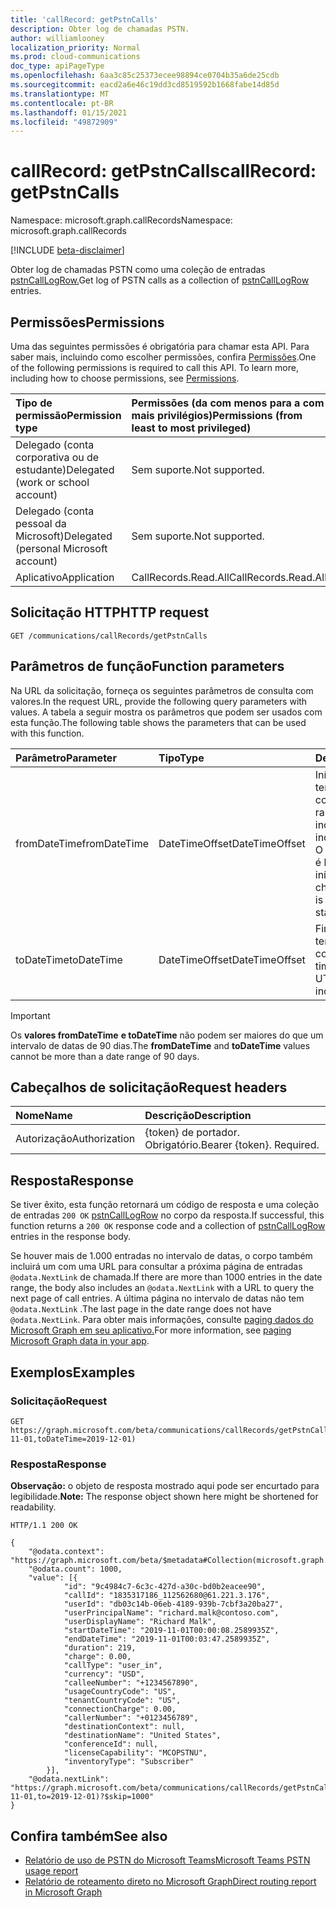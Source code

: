 ```yaml
---
title: 'callRecord: getPstnCalls'
description: Obter log de chamadas PSTN.
author: williamlooney
localization_priority: Normal
ms.prod: cloud-communications
doc_type: apiPageType
ms.openlocfilehash: 6aa3c85c25373ecee98894ce0704b35a6de25cdb
ms.sourcegitcommit: eacd2a6e46c19dd3cd8519592b1668fabe14d85d
ms.translationtype: MT
ms.contentlocale: pt-BR
ms.lasthandoff: 01/15/2021
ms.locfileid: "49872909"
---
```

# <a name="callrecord-getpstncalls"></a><span data-ttu-id="c30ed-103">callRecord: getPstnCalls</span><span class="sxs-lookup"><span data-stu-id="c30ed-103">callRecord: getPstnCalls</span></span>

<span data-ttu-id="c30ed-104">Namespace: microsoft.graph.callRecords</span><span class="sxs-lookup"><span data-stu-id="c30ed-104">Namespace: microsoft.graph.callRecords</span></span>

[!INCLUDE [beta-disclaimer](../../includes/beta-disclaimer.md)]

<span data-ttu-id="c30ed-105">Obter log de chamadas PSTN como uma coleção de entradas [pstnCallLogRow.](../resources/callrecords-pstncalllogrow.md)</span><span class="sxs-lookup"><span data-stu-id="c30ed-105">Get log of PSTN calls as a collection of [pstnCallLogRow](../resources/callrecords-pstncalllogrow.md) entries.</span></span>

## <a name="permissions"></a><span data-ttu-id="c30ed-106">Permissões</span><span class="sxs-lookup"><span data-stu-id="c30ed-106">Permissions</span></span>

<span data-ttu-id="c30ed-p101">Uma das seguintes permissões é obrigatória para chamar esta API. Para saber mais, incluindo como escolher permissões, confira [Permissões](/graph/permissions-reference).</span><span class="sxs-lookup"><span data-stu-id="c30ed-p101">One of the following permissions is required to call this API. To learn more, including how to choose permissions, see [Permissions](/graph/permissions-reference).</span></span>

|<span data-ttu-id="c30ed-109">Tipo de permissão</span><span class="sxs-lookup"><span data-stu-id="c30ed-109">Permission type</span></span>|<span data-ttu-id="c30ed-110">Permissões (da com menos para a com mais privilégios)</span><span class="sxs-lookup"><span data-stu-id="c30ed-110">Permissions (from least to most privileged)</span></span>|
|:---------------------------------------|:--------------------------------------------|
| <span data-ttu-id="c30ed-111">Delegado (conta corporativa ou de estudante)</span><span class="sxs-lookup"><span data-stu-id="c30ed-111">Delegated (work or school account)</span></span>     | <span data-ttu-id="c30ed-112">Sem suporte.</span><span class="sxs-lookup"><span data-stu-id="c30ed-112">Not supported.</span></span> |
| <span data-ttu-id="c30ed-113">Delegado (conta pessoal da Microsoft)</span><span class="sxs-lookup"><span data-stu-id="c30ed-113">Delegated (personal Microsoft account)</span></span> | <span data-ttu-id="c30ed-114">Sem suporte.</span><span class="sxs-lookup"><span data-stu-id="c30ed-114">Not supported.</span></span> |
| <span data-ttu-id="c30ed-115">Aplicativo</span><span class="sxs-lookup"><span data-stu-id="c30ed-115">Application</span></span>                            | <span data-ttu-id="c30ed-116">CallRecords.Read.All</span><span class="sxs-lookup"><span data-stu-id="c30ed-116">CallRecords.Read.All</span></span> |

## <a name="http-request"></a><span data-ttu-id="c30ed-117">Solicitação HTTP</span><span class="sxs-lookup"><span data-stu-id="c30ed-117">HTTP request</span></span>

<!-- {
  "blockType": "ignored"
}
-->

``` http
GET /communications/callRecords/getPstnCalls
```

## <a name="function-parameters"></a><span data-ttu-id="c30ed-118">Parâmetros de função</span><span class="sxs-lookup"><span data-stu-id="c30ed-118">Function parameters</span></span>

<span data-ttu-id="c30ed-119">Na URL da solicitação, forneça os seguintes parâmetros de consulta com valores.</span><span class="sxs-lookup"><span data-stu-id="c30ed-119">In the request URL, provide the following query parameters with values.</span></span>
<span data-ttu-id="c30ed-120">A tabela a seguir mostra os parâmetros que podem ser usados com esta função.</span><span class="sxs-lookup"><span data-stu-id="c30ed-120">The following table shows the parameters that can be used with this function.</span></span>

|<span data-ttu-id="c30ed-121">Parâmetro</span><span class="sxs-lookup"><span data-stu-id="c30ed-121">Parameter</span></span>|<span data-ttu-id="c30ed-122">Tipo</span><span class="sxs-lookup"><span data-stu-id="c30ed-122">Type</span></span>|<span data-ttu-id="c30ed-123">Descrição</span><span class="sxs-lookup"><span data-stu-id="c30ed-123">Description</span></span>|
|:---|:---|:---|
|<span data-ttu-id="c30ed-124">fromDateTime</span><span class="sxs-lookup"><span data-stu-id="c30ed-124">fromDateTime</span></span>|<span data-ttu-id="c30ed-125">DateTimeOffset</span><span class="sxs-lookup"><span data-stu-id="c30ed-125">DateTimeOffset</span></span>|<span data-ttu-id="c30ed-126">Início do intervalo de tempo para consulta.</span><span class="sxs-lookup"><span data-stu-id="c30ed-126">Start of time range to query.</span></span> <span data-ttu-id="c30ed-127">UTC, inclusive.</span><span class="sxs-lookup"><span data-stu-id="c30ed-127">UTC, inclusive.</span></span><br/><span data-ttu-id="c30ed-128">O intervalo de tempo é baseado na hora de início da chamada.</span><span class="sxs-lookup"><span data-stu-id="c30ed-128">Time range is based on the call start time.</span></span>|
|<span data-ttu-id="c30ed-129">toDateTime</span><span class="sxs-lookup"><span data-stu-id="c30ed-129">toDateTime</span></span>|<span data-ttu-id="c30ed-130">DateTimeOffset</span><span class="sxs-lookup"><span data-stu-id="c30ed-130">DateTimeOffset</span></span>|<span data-ttu-id="c30ed-131">Fim do intervalo de tempo a ser consultado.</span><span class="sxs-lookup"><span data-stu-id="c30ed-131">End of time range to query.</span></span> <span data-ttu-id="c30ed-132">UTC, inclusive.</span><span class="sxs-lookup"><span data-stu-id="c30ed-132">UTC, inclusive.</span></span>|

> [!IMPORTANT]
> <span data-ttu-id="c30ed-133">Os **valores fromDateTime** **e toDateTime** não podem ser maiores do que um intervalo de datas de 90 dias.</span><span class="sxs-lookup"><span data-stu-id="c30ed-133">The **fromDateTime** and **toDateTime** values cannot be more than a date range of 90 days.</span></span>

## <a name="request-headers"></a><span data-ttu-id="c30ed-134">Cabeçalhos de solicitação</span><span class="sxs-lookup"><span data-stu-id="c30ed-134">Request headers</span></span>

|<span data-ttu-id="c30ed-135">Nome</span><span class="sxs-lookup"><span data-stu-id="c30ed-135">Name</span></span>|<span data-ttu-id="c30ed-136">Descrição</span><span class="sxs-lookup"><span data-stu-id="c30ed-136">Description</span></span>|
|:---|:---|
|<span data-ttu-id="c30ed-137">Autorização</span><span class="sxs-lookup"><span data-stu-id="c30ed-137">Authorization</span></span>|<span data-ttu-id="c30ed-p105">{token} de portador. Obrigatório.</span><span class="sxs-lookup"><span data-stu-id="c30ed-p105">Bearer {token}. Required.</span></span>|

## <a name="response"></a><span data-ttu-id="c30ed-140">Resposta</span><span class="sxs-lookup"><span data-stu-id="c30ed-140">Response</span></span>

<span data-ttu-id="c30ed-141">Se tiver êxito, esta função retornará um código de resposta e uma coleção de entradas `200 OK` [pstnCallLogRow](../resources/callrecords-pstncalllogrow.md) no corpo da resposta.</span><span class="sxs-lookup"><span data-stu-id="c30ed-141">If successful, this function returns a `200 OK` response code and a collection of [pstnCallLogRow](../resources/callrecords-pstncalllogrow.md) entries in the response body.</span></span>
  
<span data-ttu-id="c30ed-142">Se houver mais de 1.000 entradas no intervalo de datas, o corpo também incluirá um com uma URL para consultar a próxima página de entradas `@odata.NextLink` de chamada.</span><span class="sxs-lookup"><span data-stu-id="c30ed-142">If there are more than 1000 entries in the date range, the body also includes an `@odata.NextLink` with a URL to query the next page of call entries.</span></span> <span data-ttu-id="c30ed-143">A última página no intervalo de datas não tem `@odata.NextLink` .</span><span class="sxs-lookup"><span data-stu-id="c30ed-143">The last page in the date range does not have `@odata.NextLink`.</span></span> <span data-ttu-id="c30ed-144">Para obter mais informações, consulte [paging dados do Microsoft Graph em seu aplicativo.](/graph/paging)</span><span class="sxs-lookup"><span data-stu-id="c30ed-144">For more information, see [paging Microsoft Graph data in your app](/graph/paging).</span></span>

## <a name="examples"></a><span data-ttu-id="c30ed-145">Exemplos</span><span class="sxs-lookup"><span data-stu-id="c30ed-145">Examples</span></span>

### <a name="request"></a><span data-ttu-id="c30ed-146">Solicitação</span><span class="sxs-lookup"><span data-stu-id="c30ed-146">Request</span></span>

<!-- {
  "blockType": "ignored",
  "name": "callrecord_getpstncalls"
}
-->

``` http
GET https://graph.microsoft.com/beta/communications/callRecords/getPstnCalls(fromDateTime=2019-11-01,toDateTime=2019-12-01)
```

### <a name="response"></a><span data-ttu-id="c30ed-147">Resposta</span><span class="sxs-lookup"><span data-stu-id="c30ed-147">Response</span></span>

<span data-ttu-id="c30ed-148">**Observação:** o objeto de resposta mostrado aqui pode ser encurtado para legibilidade.</span><span class="sxs-lookup"><span data-stu-id="c30ed-148">**Note:** The response object shown here might be shortened for readability.</span></span>
<!-- {
  "blockType": "ignored",
  "truncated": true,
  "@odata.type": "Collection(microsoft.graph.callRecords.pstnCallLogRow)"
}
-->

``` http
HTTP/1.1 200 OK

{
    "@odata.context": "https://graph.microsoft.com/beta/$metadata#Collection(microsoft.graph.callRecords.pstnCallLogRow)",
    "@odata.count": 1000,
    "value": [{
            "id": "9c4984c7-6c3c-427d-a30c-bd0b2eacee90",
            "callId": "1835317186_112562680@61.221.3.176",
            "userId": "db03c14b-06eb-4189-939b-7cbf3a20ba27",
            "userPrincipalName": "richard.malk@contoso.com",
            "userDisplayName": "Richard Malk",
            "startDateTime": "2019-11-01T00:00:08.2589935Z",
            "endDateTime": "2019-11-01T00:03:47.2589935Z",
            "duration": 219,
            "charge": 0.00,
            "callType": "user_in",
            "currency": "USD",
            "calleeNumber": "+1234567890",
            "usageCountryCode": "US",
            "tenantCountryCode": "US",
            "connectionCharge": 0.00,
            "callerNumber": "+0123456789",
            "destinationContext": null,
            "destinationName": "United States",
            "conferenceId": null,
            "licenseCapability": "MCOPSTNU",
            "inventoryType": "Subscriber"
        }],
    "@odata.nextLink": "https://graph.microsoft.com/beta/communications/callRecords/getPstnCalls(from=2019-11-01,to=2019-12-01)?$skip=1000"
}
```

## <a name="see-also"></a><span data-ttu-id="c30ed-149">Confira também</span><span class="sxs-lookup"><span data-stu-id="c30ed-149">See also</span></span>

* [<span data-ttu-id="c30ed-150">Relatório de uso de PSTN do Microsoft Teams</span><span class="sxs-lookup"><span data-stu-id="c30ed-150">Microsoft Teams PSTN usage report</span></span>](/microsoftteams/teams-analytics-and-reports/pstn-usage-report)
* [<span data-ttu-id="c30ed-151">Relatório de roteamento direto no Microsoft Graph</span><span class="sxs-lookup"><span data-stu-id="c30ed-151">Direct routing report in Microsoft Graph</span></span>](callrecords-callrecord-getdirectroutingcalls.md)
